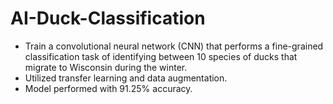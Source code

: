 # AI-Duck-Classification
- Train a convolutional neural network (CNN) that performs a fine-grained classification task of identifying between 10 species of ducks that migrate to Wisconsin during the winter.
- Utilized transfer learning and data augmentation.
- Model performed with 91.25% accuracy.

